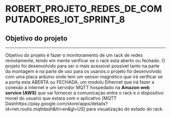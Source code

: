 # ROBERT_PROJETO_REDES_DE_COMPUTADORES_IOT_SPRINT_8


## Objetivo do projeto
---
Objetivo do projeto é fazer o monitoramento de um rack de redes remotamente, tendo em mente verificar se o rack esta aberto ou fechado.
O projeto foi desenvolvido para ser o mais acessivel possivel tanto na parte da montagem e na parte de uso para os usarios.o projeto foi desenvolvido com  uma placa arduino onde tem um sensor magnetico que irá verificar se a porta esta ABERTA ou FECHADA, um modolu Ethernet que irá fazer a conexão
a internet e um servidor MQTT hospedado na **Amazon web service (AWS)** que vai fornecer a comunicação entre o rack e o dispositivo movel do usuario que estara com o aplicativo [MQTT Dashhttps://play.google.com/store/apps/details?id=net.routix.mqttdash&hl=en&gl=US] para visualização do 
estado do rack. 

